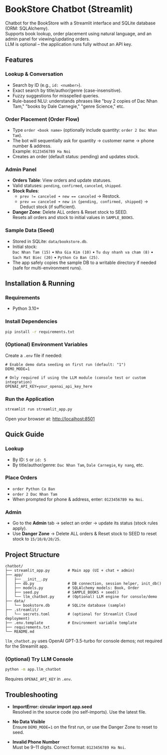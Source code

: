 # BookStore Chatbot (Streamlit)

Chatbot for the BookStore with a Streamlit interface and SQLite database (ORM: SQLAlchemy).  
Supports book lookup, order placement using natural language, and an admin panel for viewing/updating orders.  
LLM is optional – the application runs fully without an API key.

## Features

### Lookup & Conversation
- Search by ID (e.g., `id: <number>`).
- Exact search by title/author/genre (case-insensitive).
- Fuzzy suggestions for misspelled queries.
- Rule-based NLU: understands phrases like "buy 2 copies of Dac Nhan Tam," "books by Dale Carnegie," "genre Science," etc.

### Order Placement (Order Flow)
- Type `order <book name>` (optionally include quantity: `order 2 Dac Nhan Tam`).
- The bot will sequentially ask for quantity → customer name → phone number & address.  
  Example: `0123456789 Ha Noi`
- Creates an order (default status: pending) and updates stock.

### Admin Panel
- **Orders Table**: View orders and update statuses.
- Valid statuses: `pending`, `confirmed`, `canceled`, `shipped`.
- **Stock Rules**:
  - `prev != canceled ➜ new == canceled` → Restock.
  - `prev == canceled ➜ new in {pending, confirmed, shipped}` → Deduct stock (if sufficient).
- **Danger Zone**: Delete ALL orders & Reset stock to SEED.  
  Resets all orders and stock to initial values in `SAMPLE_BOOKS`.

### Sample Data (Seed)
- Stored in SQLite: `data/bookstore.db`.
- Initial stock:  
  `Dac Nhan Tam (15)` • `Nha Gia Kim (10)` • `Tu duy nhanh va cham (8)` • `Sach Mat Biec (20)` • `Python Co Ban (25)`.
- The app safely copies the sample DB to a writable directory if needed (safe for multi-environment runs).

## Installation & Running

### Requirements
- Python 3.10+

### Install Dependencies
```bash
pip install -r requirements.txt
```

### (Optional) Environment Variables
Create a `.env` file if needed:
```env
# Enable demo data seeding on first run (default: "1")
DEMO_MODE=1

# Only required if using the LLM module (console test or custom integration)
OPENAI_API_KEY=your_openai_api_key_here
```

### Run the Application
```bash
streamlit run streamlit_app.py
```
Open your browser at: [http://localhost:8501](http://localhost:8501)

## Quick Guide

### Lookup
- By ID: `5` or `id: 5`
- By title/author/genre: `Dac Nhan Tam`, `Dale Carnegie`, `Ky nang`, etc.

### Place Orders
- `order Python Co Ban`
- `order 2 Dac Nhan Tam`
- When prompted for phone & address, enter: `0123456789 Ha Noi`.

### Admin
- Go to the **Admin** tab → select an order → update its status (stock rules apply).
- Use **Danger Zone** → Delete ALL orders & Reset stock to SEED to reset stock to `15/10/8/20/25`.

## Project Structure
```plaintext
chatbot/
├── streamlit_app.py        # Main app (UI + chat + admin)
├── app/
│   ├── __init__.py
│   ├── db.py               # DB connection, session helper, init_db()
│   ├── models.py           # SQLAlchemy models: Book, Order
│   ├── seed.py             # SAMPLE_BOOKS + seed()
│   └── llm_chatbot.py      # (Optional) LLM engine for console/demo
├── data/
│   └── bookstore.db        # SQLite database (sample)
├── .streamlit/
│   └── secrets.toml        # (optional for Streamlit Cloud deployment)
├── .env.template           # Environment variable template
├── requirements.txt
└── README.md
```

`llm_chatbot.py` uses OpenAI GPT-3.5-turbo for console demos; not required for the Streamlit app.

### (Optional) Try LLM Console
```bash
python -m app.llm_chatbot
```
Requires `OPENAI_API_KEY` in `.env`.

## Troubleshooting

- **ImportError: circular import app.seed**  
  Resolved in the source code (no self-imports). Use the latest file.

- **No Data Visible**  
  Ensure `DEMO_MODE=1` on the first run, or use the Danger Zone to reset to seed.

- **Invalid Phone Number**  
  Must be 9–11 digits. Correct format: `0123456789 Ha Noi`.